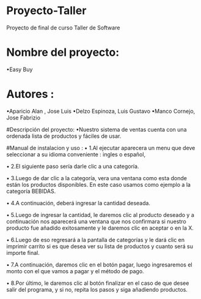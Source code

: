 # Proyecto-Taller
Proyecto de final de curso Taller de Software

# Nombre del proyecto:
•Easy Buy

# Autores :
•Aparicio Alan , Jose Luis
•Delzo Espinoza, Luis Gustavo
•Manco Cornejo, Jose Fabrizio

#Descripción del proyecto:
•Nuestro sistema de ventas cuenta con una ordenada lista de productos y fáciles de usar.

#Manual de instalacion y uso :
• 1.Al ejecutar aparecera un menu que deve seleccionar a su idioma conveniente : ingles o español,

• 2.El siguiente paso sería darle clic a una categoría.

• 3.Luego de dar clic a la categoría, vera una ventana como esta donde están los productos disponibles. En este caso usamos como ejemplo a la categoría BEBIDAS.

• 4.A continuación, deberá ingresar la cantidad deseada.

• 5.Luego de ingresar la cantidad, le daremos clic al producto deseado y a continuación nos aparecerá una ventana que nos confirmara si nuestro producto fue añadido exitosamente y le daremos clic en aceptar o en la X.
	
• 6.Luego de eso regresará a la pantalla de categorías y le dará clic en imprimir carrito si es que desea ver su lista de productos y cuanto será su importe final.

• 7.A continuación, daremos clic en el botón pagar, luego ingresaremos el monto con el que vamos a pagar y el método de pago.

• 8.Por último, le daremos clic al botón finalizar en el caso de que desee salir del programa, y si no, repita los pasos y siga añadiendo productos.


